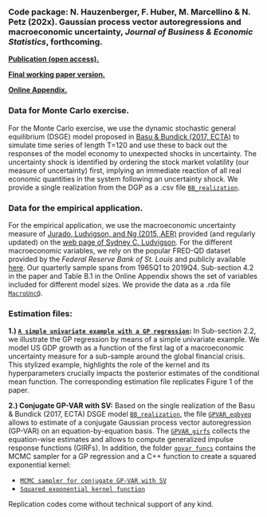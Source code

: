 ### Code package: N. Hauzenberger, F. Huber, M. Marcellino & N. Petz (202x). Gaussian process vector autoregressions and macroeconomic uncertainty, *Journal of Business & Economic Statistics*, forthcoming.

[**Publication (open access).**](https://doi.org/10.1080/07350015.2024.2322089)

[**Final working paper version.**](https://www.dropbox.com/scl/fi/j43tbl3pxpd7m40xerwhg/HHMP_JBES_GPVAR-finalwp.pdf?rlkey=vv9nevscnf4dvlvojcwucor6n&dl=0)

[**Online Appendix.**](https://www.dropbox.com/scl/fi/w6o64l6k9wpyjjf9y1u5d/HHMP_JBES_GPVAR-appendix.pdf?rlkey=yfrj506lojz11q93yci68k26c&dl=0)

### Data for Monte Carlo exercise.
For the Monte Carlo exercise, we use the dynamic stochastic general equilibrium (DSGE) model proposed in [Basu & Bundick (2017, ECTA)](https://doi.org/10.3982/ECTA13960) to simulate time series of length T=120 and use these to back out the responses of the model economy to unexpected shocks in uncertainty. The uncertainty shock is identified by ordering the stock market volatility (our measure of uncertainty) first, implying an immediate reaction of all real economic quantities in the system following an uncertainty shock. We provide a single realization from the DGP as a .csv file [`BB_realization`](./data/BB_realization.csv).

### Data for the empirical application. 
For the empirical application,  we use the macroeconomic uncertainty measure of [Jurado, Ludvigson, and Ng (2015, AER)](https://www.aeaweb.org/articles?id=10.1257/aer.20131193) provided (and regularly updated) on the [web page of Sydney C. Ludvigson](https://www.sydneyludvigson.com/macro-and-financial-uncertainty-indexes). For the different macroeconomic variables, we rely on the popular FRED-QD dataset provided by the *Federal Reserve Bank of St. Louis* and publicly available [here](https://research.stlouisfed.org/econ/mccracken/fred-databases/). Our quarterly sample spans from 1965Q1 to 2019Q4. Sub-section 4.2 in the paper and Table B.1 in the Online Appendix shows the set of variables included for different model sizes. We provide the data as a .rda file [`MacroUncQ`](./data/MacroUncQ.rda).

### Estimation files: 

**1.) [`A simple univariate example with a GP regression`](!univariate-GPreg.R):** In Sub-section 2.2, we illustrate the GP regression by means of a simple univariate example. We model US GDP growth as a function of the first lag of a macroeconomic uncertainty measure for a sub-sample around the global financial crisis. This stylized example, highlights the role of the kernel and its hyperparameters crucially impacts the posterior estimates of the conditional mean function. The corresponding estimation file replicates Figure 1 of the paper. 

**2.) Conjugate GP-VAR with SV:** Based on the single realization of the Basu & Bundick (2017, ECTA) DSGE model [`BB_realization`](./data/BB_realization.csv), the file [`GPVAR_eqbyeq`](!GPVAR_eqbyeq.R) allows to estimate of a conjugate Gaussian process vector autoregression (GP-VAR) on an equation-by-equation basis. The [`GPVAR_girfs`](!GPVAR_girfs.R) collects the equation-wise estimates and allows to compute generalized impulse response functions (GIRFs). In addition, the folder [`gpvar funcs`](./gpvar_funcs/) contains the MCMC sampler for a GP regression and a C++ function to create a squared exponential kernel:

* [`MCMC sampler for conjugate GP-VAR with SV`](./gpvar_funcs/gp_eqbyeq_mcmc.R) 
* [`Squared exponential kernel function`](./gpvar_funcs/sqexp_kernel.cpp)


Replication codes come without technical support of any kind.
